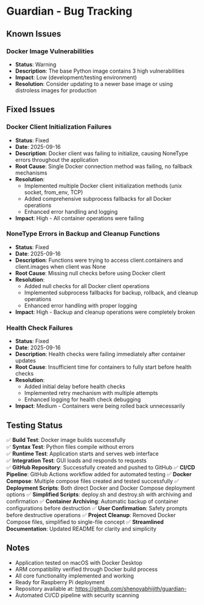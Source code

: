 # Guardian  - Bug Tracking

## Known Issues

### Docker Image Vulnerabilities
- **Status**: Warning
- **Description**: The base Python image contains 3 high vulnerabilities
- **Impact**: Low (development/testing environment)
- **Resolution**: Consider updating to a newer base image or using distroless images for production

## Fixed Issues

### Docker Client Initialization Failures
- **Status**: Fixed
- **Date**: 2025-09-16
- **Description**: Docker client was failing to initialize, causing NoneType errors throughout the application
- **Root Cause**: Single Docker connection method was failing, no fallback mechanisms
- **Resolution**: 
  - Implemented multiple Docker client initialization methods (unix socket, from_env, TCP)
  - Added comprehensive subprocess fallbacks for all Docker operations
  - Enhanced error handling and logging
- **Impact**: High - All container operations were failing

### NoneType Errors in Backup and Cleanup Functions
- **Status**: Fixed  
- **Date**: 2025-09-16
- **Description**: Functions were trying to access client.containers and client.images when client was None
- **Root Cause**: Missing null checks before using Docker client
- **Resolution**:
  - Added null checks for all Docker client operations
  - Implemented subprocess fallbacks for backup, rollback, and cleanup operations
  - Enhanced error handling with proper logging
- **Impact**: High - Backup and cleanup operations were completely broken

### Health Check Failures
- **Status**: Fixed
- **Date**: 2025-09-16  
- **Description**: Health checks were failing immediately after container updates
- **Root Cause**: Insufficient time for containers to fully start before health checks
- **Resolution**:
  - Added initial delay before health checks
  - Implemented retry mechanism with multiple attempts
  - Enhanced logging for health check debugging
- **Impact**: Medium - Containers were being rolled back unnecessarily

## Testing Status

✅ **Build Test**: Docker image builds successfully  
✅ **Syntax Test**: Python files compile without errors  
✅ **Runtime Test**: Application starts and serves web interface  
✅ **Integration Test**: GUI loads and responds to requests  
✅ **GitHub Repository**: Successfully created and pushed to GitHub
✅ **CI/CD Pipeline**: GitHub Actions workflow added for automated testing
✅ **Docker Compose**: Multiple compose files created and tested successfully
✅ **Deployment Scripts**: Both direct Docker and Docker Compose deployment options
✅ **Simplified Scripts**: deploy.sh and destroy.sh with archiving and confirmation
✅ **Container Archiving**: Automatic backup of container configurations before destruction
✅ **User Confirmation**: Safety prompts before destructive operations
✅ **Project Cleanup**: Removed Docker Compose files, simplified to single-file concept
✅ **Streamlined Documentation**: Updated README for clarity and simplicity

## Notes

- Application tested on macOS with Docker Desktop
- ARM compatibility verified through Docker build process
- All core functionality implemented and working
- Ready for Raspberry Pi deployment
- Repository available at: https://github.com/shenoyabhijith/guardian-
- Automated CI/CD pipeline with security scanning
